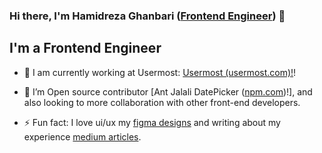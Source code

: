 ### Hi there, I'm Hamidreza Ghanbari ([Frontend Engineer][website]) 👋


## I'm a Frontend Engineer

- 🔭 I am currently working at Usermost: [Usermost (usermost.com)!][usermost]!

- 👯 I’m Open source contributor [Ant Jalali DatePicker ([npm.com](https://www.npmjs.com/package/antd-jalali-plus))!], and also looking to more collaboration with other front-end developers.

- ⚡ Fun fact: I love ui/ux my [figma designs][figma] and writing about my experience [medium articles][medium].

<br />

[website]: https://hamidreza-ghanbari.vercel.app
[usermost]: https://usermost.com
[github]: https://github.com/hamidrezaghanbari
[jalali]: https://www.npmjs.com/package/antd-jalali-plus
[figma]: https://www.figma.com/@hamidghanbari
[medium]: https://www.medium.com/@hamidrezaghanbari
[linkedin]: https://linkedin.com/in/hamidrezaghanbari

